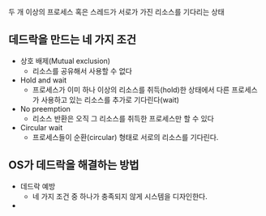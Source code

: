 두 개 이상의 프로세스 혹은 스레드가 서로가 가진 리소스를 기다리는 상태
## 데드락을 만드는 네 가지 조건
- 상호 배제(Mutual exclusion)
	- 리소스를 공유해서 사용할 수 없다
- Hold and wait
	- 프로세스가 이미 하나 이상의 리소스를 취득(hold)한 상태에서 다른 프로세스가 사용하고 있는 리소스를 추가로 기다린다(wait)
- No preemption
	- 리소스 반환은 오직 그 리소스를 취득한 프로세스만 할 수 있다
- Circular wait
	- 프로세스들이 순환(circular) 형태로 서로의 리소스를 기다린다.
## OS가 데드락을 해결하는 방법
- 데드락 예방
	- 네 가지 조건 중 하나가 충족되지 않게 시스템을 디자인한다.
- 